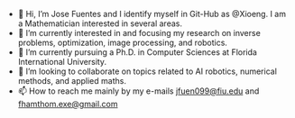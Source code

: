 - 👋 Hi, I’m Jose Fuentes and I identify myself in Git-Hub as @Xioeng. I am a Mathematician interested in several areas.
- 👀 I’m currently interested in and focusing my research on inverse problems, optimization, image processing, and robotics.
- 🌱 I’m currently pursuing a Ph.D. in Computer Sciences at Florida International University.
- 💞️ I’m looking to collaborate on topics related to AI robotics, numerical methods, and applied maths.
- 📫 How to reach me mainly by my e-mails jfuen099@fiu.edu and fhamthom.exe@gmail.com

<!---
Xioeng/Xioeng is a ✨ special ✨ repository because its `README.md` (this file) appears on your GitHub profile.
You can click the Preview link to take a look at your changes.
--->
